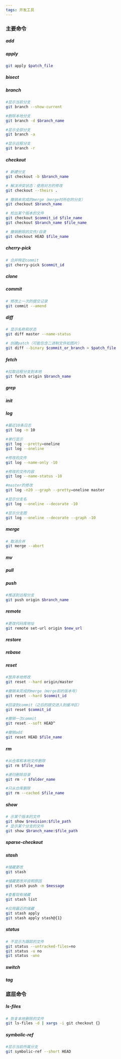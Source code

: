 ```yaml
---
tags: 开发工具
---
```


### 主要命令

##### add
##### apply

```bash
git apply $patch_file
```

##### bisect

##### branch
```bash
#显示当前分支
git branch --show-current

#删除本地分支
git branch -d $branch_name

#显示全部分支
git branch -a

#显示远程分支
git branch -r
```

##### checkout
```bash
# 新建分支
git checkout -b $branch_name

# 解决冲突状态：使用对方的修改
git checkout --theirs . 

# 撤销未完成的merge（merge时所在的分支）
git checkout $branch_name

# 检出某个版本的文件
git checkout $commit_id $file_name
git checkout $branch_name $file_name

# 撤销删除的文件/目录
git checkout HEAD $file_name
```

##### cherry-pick
```bash
# 合并特定commit
git cherry-pick $commit_id
```

##### clone

##### commit
```bash
# 修改上一次的提交记录
git commit --amend
```

##### diff
```bash
# 显示名称和状态
git diff master --name-status

# 创建patch（可能包含二进制文件如图片）
git diff --binary $commit_or_branch > $patch_file
```

##### fetch
```bash
#拉取远程分支到本地
git fetch origin $branch_name
```

##### grep
##### init
##### log
```bash
#最近10条日志
git log -n 10

#单行显示
git log --pretty=oneline
git log --oneline

#修改的文件
git log --name-only -10

#修改的文件内容
git log --name-status -10

#master的修改
git log -n20 --graph --pretty=oneline master

#显示分支名
git log --oneline --decorate -10

#显示分支图
git log --oneline --decorate --graph -10
```

##### merge
```bash
# 取消合并
git merge --abort
```


##### mv

##### pull
##### push
```bash
#推送到远程分支
git push origin $branch_name
```


##### remote
```bash
#更改代码库地址
git remote set-url origin $new_url
```


##### restore
##### rebase
##### reset
```bash
#放弃本地修改
git reset --hard origin/master

#撤销未完成的merge（merge前的版本号）
git reset --hard $commit_id

#回滚到commit（之后的提交进入到缓冲区）
git reset $commit_id

#撤销一次commit
git reset --soft HEAD^

#撤销add
git reset HEAD $file_name
```

##### rm
```bash
#从仓库和本地文件删除
git rm $file_name

#递归删除目录
git rm -r $folder_name

#只从仓库删除
git rm --cached $file_name
```

##### show
```bash
# 示某个版本的文件
git show $revision:$file_path
# 显示某个分支的文件
git show $branch_name:$file_path
```

##### sparse-checkout

##### stash
```bash
#储藏更改
git stash

#储藏更改并说明原因
git stash push -m $message

#查看现有储藏
git stash list

#应用最近的储藏
git stash apply
git stash apply stash@{1}
```

##### status
```bash
# 不显示为跟踪的文件
git status --untracked-files=no
git status -u no
git status -uno
```

##### switch
##### tag



### 底层命令

##### ls-files
```bash
# 恢复本地删除的文件
git ls-files -d | xargs -i git checkout {}
```


##### symbolic-ref
```bash
#显示当前所属分支
git symbolic-ref --short HEAD

```




